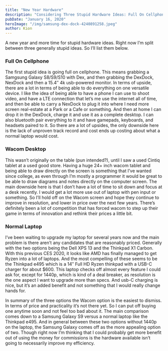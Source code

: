 ```yaml
---
title: "New Year Hardware"
description: "Considering Three Stupid Hardware Ideas: Full On Cellphone, Wacom Desktop, and Normal Laptop"
pubDate: "January 16, 2020"
heroImage: "/img/samsung-dex-dock-4240891258.jpeg"
author: Kion
---
```


A new year and more time for stupid hardware ideas. Right now I’m split between three generally stupid ideas. So I’ll list them below.

### Full On Cellphone

The first stupid idea is going full on cellphone. This means grabbing a Samgsung Galaxy S8/S9/S10 with Dex, and then grabbing the DexDock, NexDock and then a 15.4″ 4k usb-powered monitor. In terms of upside, there are a lot in terms of being able to do everything on one versatile device. I like the idea of being able to have a phone I can use to shoot video, and have a LTE connection that let’s me use the internet all of time, and then be able to carry a NexDock to plug it into where I need more screen real-estate at a Park or a Cafe or something. And then at home I can drop it in the DexDock, charge it and use it as a complete desktop. I can also bluetooth pair everything to it and have gamepads, keyboards, and headsets paired to it. So there are a lot of upsides, the only downside here is the lack of unproven track record and cost ends up costing about what a normal laptop would cost.

### Wacom Desktop

This wasn’t originally on the table (pun intended?), until I saw a used Cintiq tablet at a used good store. Having a huge 24+ inch wacom tablet and being able to draw directly on the screen is something that I’ve wanted since college, as even through I’m mostly a programmer it would be great to be able to draw diagrams and notes directly on the computer screen. The main downside here is that I don’t have a lot of time to sit down and focus at a desk recently. I would get a lot more use out of laptop with pen input or something. So I’ll hold off on the Wacom screen and hope they continue to improve in resolution, and lower in price over the next few years. There’s definitely been a lot of competition that has forced wacom to step up their game in terms of innovation and rethink their prices a little bit.

### Normal Laptop

I’ve been waiting to upgrade my laptop for several years now and the main problem is there aren’t any candidates that are reasonably priced. Generally with the two options being the Dell XPS 13 and the Thinkpad X1 Carbon. With this previous CES 2020, it looks like AMD has finally managed to get Ryzen into a lot of laptops. And the most compelling of these seems to be the Thinkpad e495 which is a 14″ Full HD Ryzen thinkpad with a USB-C charger for about $600. This laptop checks off almost every feature I could ask for, except for 1440p, which is kind of a deal breaker, as resolution is the one aspect I want to upgrade more than specs. And usb-C charging is nice, but it’s an added benefit and not something that I would really change hands for.

In summary of the three options the Wacom option is the easiest to dismiss. In terms of price and practicality it’s not there yet. So I can put off buying one anytime soon and not feel too bad about it. The main comparison comes down to a Samsung Galaxy S9 versus a normal laptop like the Thinkpad e495. And in general between these two options without 1440p on the laptop, the Samsung Galaxy comes off as the more appealing option of two. Though right now I’m thinking that I could probably get more benefit out of using the money for commissions is the hardware available isn’t going to necessarily improve my efficiency.